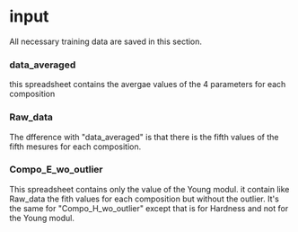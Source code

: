 # input 

All necessary training data are saved in this section. 

### data_averaged
this spreadsheet contains the avergae values of the 4 parameters for each composition 

### Raw_data
The dfference with "data_averaged" is that there is the fifth values of the fifth mesures for each composition.

### Compo_E_wo_outlier
This spreadsheet contains only the value of the Young modul. it contain like Raw_data the fith values for each composition but without the outlier. It's the same for "Compo_H_wo_outlier" except that is for Hardness and not for the Young modul. 

